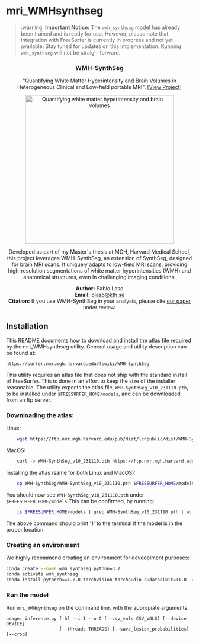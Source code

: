 # mri_WMHsynthseg


<blockquote>
  <p>:warning: <strong>Important Notice:</strong> The <code>wmh_synthseg</code> model has already been trained and is ready for use. However, please note that integration with FreeSurfer is currently in progress and not yet available. Stay tuned for updates on this implementation. Running <code>wmh_synthseg</code> will not be straigh-forward.</p>
</blockquote>

<p align="center">
    <h3 align="center">WMH-SynthSeg</h3>
</p>

<p align="center">
    "Quantifying White Matter Hyperintensity and Brain Volumes in Heterogeneous Clinical and Low-field portable MRI". <a href="https://github.com/lasopablo/freesurfer-freesurfer-dev-mri_WMHsynthseg">[View Project]</a>
</p>

<p align="center">
  <a href="https://surfer.nmr.mgh.harvard.edu/fswiki/WMH-SynthSeg">
    <img src="https://surfer.nmr.mgh.harvard.edu/fswiki/WMH-SynthSeg?action=AttachFile&do=get&target=examples.png" width="400" alt="Quantifying white matter hyperintensity and brain volumes">
  </a>
</p>
<p align="center">
Developed as part of my Master's thesis at MGH, Harvard Medical School, this project leverages WMH-SynthSeg, an extension of SynthSeg, designed for brain MRI scans. It uniquely adapts to low-field MRI scans, providing high-resolution segmentations of white matter hyperintensities (WMH) and anatomical structures, even in challenging imaging conditions.
</p>
<p align="center">
<b>Author:</b> Pablo Laso <br>
<b>Email:</b> <a href="mailto:plaso@kth.se">plaso@kth.se</a> <br>
<b>Citation:</b> If you use WMH-SynthSeg in your analysis, please cite <a href="https://arxiv.org/abs/2312.05119">our paper</a> under review. <br>
</p>

## Installation

This README documents how to download and install the atlas file required by the
mri_WMHsynthseg utility. General usage and utility description can be found at:
    
    https://surfer.nmr.mgh.harvard.edu/fswiki/WMH-SynthSeg

This utility requires an atlas file that does not ship with the standard install
of FreeSurfer. This is done in an effort to keep the size of the installer
reasonable. The utility expects the atlas file, `WMH-SynthSeg_v10_231110.pth`,  
to be installed under `$FREESURFER_HOME/models`, and can be downloaded from an ftp
server.


### Downloading the atlas:
Linux:

```bash
    wget https://ftp.nmr.mgh.harvard.edu/pub/dist/lcnpublic/dist/WMH-SynthSeg/WMH-SynthSeg_v10_231110.pth 
```


MacOS:

```bash
    curl -o WMH-SynthSeg_v10_231110.pth https://ftp.nmr.mgh.harvard.edu/pub/dist/lcnpublic/dist/WMH-SynthSeg/WMH-SynthSeg_v10_231110.pth 
```

Installing the atlas (same for both Linux and MacOS):
```bash
    cp WMH-SynthSeg/WMH-SynthSeg_v10_231110.pth $FREESURFER_HOME/models
```

You should now see `WMH-SynthSeg_v10_231110.pth` under `$FREESURFER_HOME/models`
This can be confirmed, by running:
```bash
    ls $FREESURFER_HOME/models | grep WMH-SynthSeg_v10_231110.pth | wc -l
```

The above command should print '1' to the terminal if the model is in the proper
location.

### Creating an environment 
We highly recommend creating an environment for deveoplment purposes:
```bash
conda create --name wmh_synthseg python=3.7
conda activate wmh_synthseg
conda install pytorch==1.7.0 torchvision torchaudio cudatoolkit=11.0 -c pytorch
```

### Run the model

Run `mri_WMHsynthseg` on the command line, with the appropiate arguments.
```
usage: inference.py [-h] --i I --o O [--csv_vols CSV_VOLS] [--device DEVICE]
                    [--threads THREADS] [--save_lesion_probabilities] [--crop]
```

